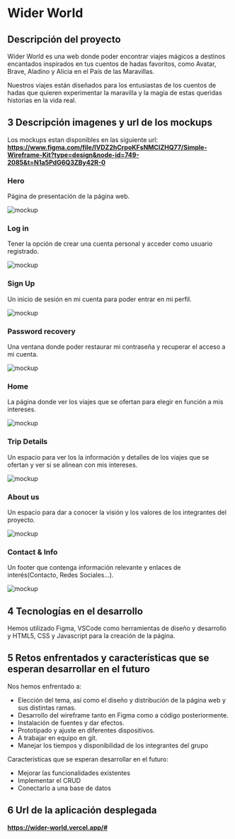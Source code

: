 # Wider World

## Descripción del proyecto

Wider World es una web donde poder encontrar viajes mágicos a destinos encantados inspirados en tus cuentos de hadas favoritos, como Avatar, Brave, Aladino y Alicia en el País de las Maravillas. 

Nuestros viajes están diseñados para los entusiastas de los cuentos de hadas que quieren experimentar la maravilla y la magia de estas queridas historias en la vida real.

## 3 Descripción imagenes y url de los mockups

Los mockups estan disponibles en las siguiente url: **https://www.figma.com/file/IVDZ2hCrpoKFsNMCIZHQ77/Simple-Wireframe-Kit?type=design&node-id=749-2085&t=N1a5PdG6Q3ZBy42R-0**

### Hero

Página de presentación de la página web.

![mockup](mockup/hero.png) 

### Log in

Tener la opción de crear una cuenta personal y acceder como usuario registrado.

![mockup](mockup/login.png) 

### Sign Up

Un inicio de sesión en mi cuenta para poder entrar en mi perfil.

![mockup](mockup/signUp.png)

### Password recovery

Una ventana donde poder restaurar mi contraseña y recuperar el acceso a mi cuenta.

![mockup](mockup/passwordrecovery.png) 

### Home

La página donde ver los viajes que se ofertan
para elegir en función a mis intereses.

![mockup](mockup/home.png) 

### Trip Details

Un espacio para ver los la información y detalles de los viajes que se ofertan y ver si se alinean con mis intereses.

![mockup](mockup/tripDetail.png) 

### About us

Un espacio para dar a conocer la visión y los valores de los integrantes del proyecto.

![mockup](mockup/aboutUs.png)  

### Contact & Info

Un footer que contenga información relevante y enlaces de interés(Contacto, Redes Sociales…).

![mockup](mockup/Contact&Info.png)  


## 4 Tecnologías en el desarrollo

Hemos utilizado Figma, VSCode como herramientas de diseño y desarrollo y HTML5, CSS y Javascript para la creación de la página.

## 5 Retos enfrentados y características que se esperan desarrollar en el futuro

Nos hemos enfrentado a:

- Elección del tema, así como el diseño y distribución de la página web y sus distintas ramas.
- Desarrollo del wireframe tanto en Figma como a código posteriormente. 
- Instalación de fuentes y dar efectos.
- Prototipado y ajuste en diferentes dispositivos.
- A trabajar en equipo en git.
- Manejar los tiempos y disponibilidad de los integrantes del grupo


Características que se esperan desarrollar en el futuro:

- Mejorar las funcionalidades existentes
- Implementar el CRUD
- Conectarlo a una base de datos

## 6 Url de la aplicación desplegada
**https://wider-world.vercel.app/#**





